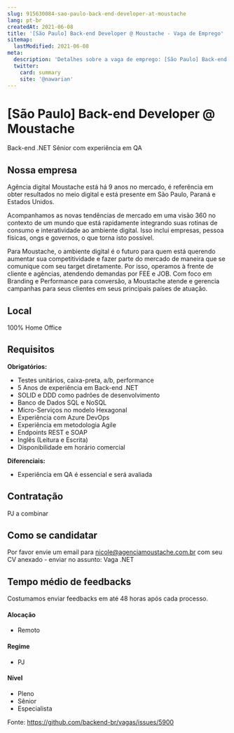 ```yaml
---
slug: 915630084-sao-paulo-back-end-developer-at-moustache
lang: pt-br
createdAt: 2021-06-08
title: '[São Paulo] Back-end Developer @ Moustache - Vaga de Emprego'
sitemap:
  lastModified: 2021-06-08
meta:
  description: 'Detalhes sobre a vaga de emprego: [São Paulo] Back-end Developer @ Moustache'
  twitter:
    card: summary
    site: '@nawarian'
---
```


# [São Paulo] Back-end Developer @ Moustache

Back-end .NET Sênior com experiência em QA

## Nossa empresa

Agência digital Moustache está há 9 anos no mercado, é referência em obter resultados no meio digital e está presente em São Paulo, Paraná e Estados Unidos.

Acompanhamos as novas tendências de mercado em uma visão 360 no contexto de um mundo que está rapidamente integrando suas rotinas de consumo e interatividade ao ambiente digital. Isso inclui empresas, pessoa físicas, ongs e governos, o que torna isto possível.

Para Moustache, o ambiente digital é o futuro para quem está querendo aumentar sua competitividade e fazer parte do mercado de maneira que se comunique com seu target diretamente. Por isso, operamos à frente de cliente e agências, atendendo demandas por FEE e JOB. Com foco em Branding e Performance para conversão, a Moustache atende e gerencia campanhas para seus clientes em seus principais países de atuação.

## Local

100% Home Office

## Requisitos

**Obrigatórios:**

- Testes unitários, caixa-preta, a/b, performance
- 5 Anos de experiência em Back-end .NET
- SOLID e DDD como padrões de desenvolvimento
- Banco de Dados SQL e NoSQL
- Micro-Serviços no modelo Hexagonal
- Experiência com Azure DevOps 
- Experiência em metodologia Agile
- Endpoints REST e SOAP
- Inglês (Leitura e Escrita)
- Disponibilidade em horário comercial

**Diferenciais:**

- Experiência em QA é essencial e será avaliada

## Contratação

PJ a combinar

## Como se candidatar

Por favor envie um email para nicole@agenciamoustache.com.br com seu CV anexado - enviar no assunto: Vaga .NET

## Tempo médio de feedbacks

Costumamos enviar feedbacks em até 48 horas após cada processo.

#### Alocação
- Remoto

#### Regime
- PJ

#### Nível
- Pleno
- Sênior
- Especialista

Fonte: https://github.com/backend-br/vagas/issues/5900